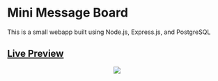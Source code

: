 # Mini Message Board
This is a small webapp built using Node.js, Express.js, and PostgreSQL

## [Live Preview](https://mini-message-board-production-d579.up.railway.app/)

<p align="center">
  <a href="https://skillicons.dev">
    <img src="https://skillicons.dev/icons?i=css,html,javascript,nodejs,express,posgres&perline=3" />
  </a>
</p>
